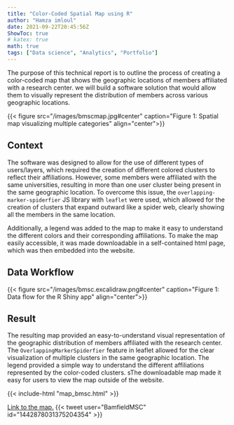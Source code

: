 ```yaml
---
title: "Color-Coded Spatial Map using R"
author: "Hamza imloul"
date: 2021-09-22T20:45:56Z
ShowToc: true
# katex: true
math: true
tags: ["Data science", "Analytics", "Portfolio"]
---
```


The purpose of this technical report is to outline the process of creating a color-coded map that shows the geographic locations of members affiliated with a research center. we will build a software solution that would allow them to visually represent the distribution of members across various geographic locations.

{{< figure src="/images/bmscmap.jpg#center" caption="Figure 1: Spatial map visualizing multiple categories" align="center">}}

## Context

The software was designed to allow for the use of different types of users/layers, which required the creation of different colored clusters to reflect their affiliations. However, some members were affiliated with the same universities, resulting in more than one user cluster being present in the same geographic location. To overcome this issue, the `overlapping-marker-spiderfier` JS library with `leaflet` were used, which allowed for the creation of clusters that expand outward like a spider web, clearly showing all the members in the same location.

Additionally, a legend was added to the map to make it easy to understand the different colors and their corresponding affiliations. To make the map easily accessible, it was made downloadable in a self-contained html page, which was then embedded into the website.

## Data Workflow 

{{< figure src="/images/bmsc.excalidraw.png#center" caption="Figure 1: Data flow for the R Shiny app" align="center">}}

## Result

The resulting map provided an easy-to-understand visual representation of the geographic distribution of members affiliated with the research center. The `OverlappingMarkerSpiderfier` feature in leaflet allowed for the clear visualization of multiple clusters in the same geographic location. The legend provided a simple way to understand the different affiliations represented by the color-coded clusters. sThe downloadable map made it easy for users to view the map outside of the website.

{{< include-html "map_bmsc.html" >}}

[Link to the map.](https://bamfieldmsc.com/research-overview)
{{< tweet user="BamfieldMSC" id="1442878031375204354" >}}